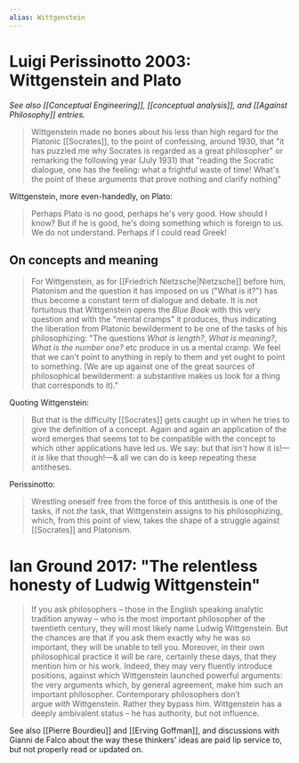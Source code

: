 ```yaml
---
alias: Wittgenstein
---
```


# Luigi Perissinotto 2003: Wittgenstein and Plato

_See also [[Conceptual Engineering]], [[conceptual analysis]], and [[Against Philosophy]] entries._

> Wittgenstein made no bones about his less than high regard for the Platonic [[Socrates]], to the point of confessing, around 1930, that "it has puzzled me why Socrates is regarded as a great philosopher" or remarking the following year (July 1931) that "reading the Socratic dialogue, one has the feeling: what a frightful waste of time! What's the point of these arguments that prove nothing and clarify nothing"

Wittgenstein, more even-handedly, on Plato: 

> Perhaps Plato is no good, perhaps he's very good. How should I know? But if he is good, he's doing something which is foreign to us. We do not understand. Perhaps if I could read Greek!

## On concepts and meaning

> For Wittgenstein, as for [[Friedrich Nietzsche|Nietzsche]] before him, Platonism and the question it has imposed on us ("What is it?") has thus become a constant term of dialogue and debate. It is not fortuitous that Wittgenstein opens the _Blue Book_ with this very question and with the "mental cramps" it produces, thus indicating the liberation from Platonic bewilderment to be one of the tasks of his philosophizing: "The questions _What is length?_, _What is meaning?_, _What is the number one?_ etc produce in us a mental cramp. We feel that we can't point to anything in reply to them and yet ought to point to something. (We are up against one of the great sources of philosophical bewilderment: a substantive makes us look for a thing that corresponds to it)."

Quoting Wittgenstein:

> But that is the difficulty [[Socrates]] gets caught up in when he tries to give the definition of a concept. Again and again an application of the word emerges that seems tot to be compatible with the concept to which other applications have led us. We say: but that _isn't_ how it is!—it _is_ like that though!—& all we can do is keep repeating these antitheses.

Perissinotto:

> Wrestling oneself free from the force of this antithesis is one of the tasks, if not _the_ task, that Wittgenstein assigns to his philosophizing, which, from this point of view, takes the shape of a struggle against [[Socrates]] and Platonism.

# Ian Ground 2017: "The relentless honesty of Ludwig Wittgenstein"

> If you ask philosophers – those in the English speaking analytic tradition anyway – who is the most important philosopher of the twentieth century, they will most likely name Ludwig Wittgenstein. But the chances are that if you ask them exactly why he was so important, they will be unable to tell you. Moreover, in their own philosophical practice it will be rare, certainly these days, that they mention him or his work. Indeed, they may very fluently introduce positions, against which Wittgenstein launched powerful arguments: the very arguments which, by general agreement, make him such an important philosopher. Contemporary philosophers don’t argue _with_ Wittgenstein. Rather they bypass him. Wittgenstein has a deeply ambivalent status – he has authority, but not influence.

See also [[Pierre Bourdieu]] and [[Erving Goffman]], and discussions with Gianni de Falco about the way these thinkers' ideas are paid lip service to, but not properly read or updated on.